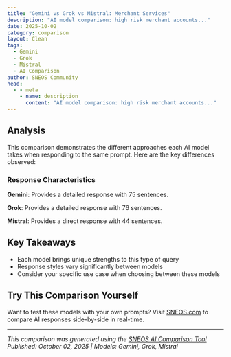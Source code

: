 ```yaml
---
title: "Gemini vs Grok vs Mistral: Merchant Services"
description: "AI model comparison: high risk merchant accounts..."
date: 2025-10-02
category: comparison
layout: Clean
tags:
  - Gemini
  - Grok
  - Mistral
  - AI Comparison
author: SNEOS Community
head:
  - - meta
    - name: description
      content: "AI model comparison: high risk merchant accounts..."
---
```


<ChatComparison
  title="Gemini vs Grok vs Mistral: Merchant Services"
  prompt="high risk merchant accounts"
  :responses='{
    "Gemini": "Okay, let\u0027s break down high-risk merchant accounts.  This is a complex topic, so I\u0027ll try to be thorough and cover the key points.\n\n**What is a High-Risk Merchant Account?**\n\nA high-risk merchant account is a type of payment processing account that allows businesses in industries deemed \u0022high-risk\u0022 by banks and payment processors to accept credit and debit card payments. These accounts come with increased scrutiny, potentially higher fees, and stricter terms than standard merchant accounts.\n\n**Why are Some Businesses Considered High-Risk?**\n\nPayment processors and banks categorize businesses as high-risk based on several factors, primarily revolving around the potential for financial loss due to chargebacks, fraud, and regulatory compliance issues. Here\u0027s a breakdown of the common reasons:\n\n*   **High Chargeback Rates:**  Industries prone to frequent customer disputes, returns, or dissatisfaction often experience higher chargeback rates.  Chargebacks are costly for payment processors, as they have to investigate and potentially refund the customer, even if the merchant believes the charge was valid.\n\n*   **Industry Type/Nature of Business:** Some industries are inherently riskier due to their business models, legal regulations, or customer base. Examples include:\n\n    *   **Adult Entertainment:**  Subject to strict regulations and often associated with higher fraud rates.\n    *   **Online Gambling/Gaming:**  Complex legal landscape and potential for fraud and chargebacks.\n    *   **Travel Agencies/Tour Operators:**  Large transaction amounts, potential for cancellations, and reliance on third-party vendors (airlines, hotels).\n    *   **Subscription Services (e.g., trials, continuity programs):**  Can lead to chargebacks if customers forget to cancel or misunderstand the terms.\n    *   **Nutraceuticals/Supplements:**  Subject to strict advertising regulations and potential for unsubstantiated claims, leading to customer dissatisfaction.\n    *   **Debt Collection:**  High potential for disputes and regulatory compliance issues.\n    *   **Cryptocurrency:**  Volatile market and potential for fraud.\n    *   **Firearms/Weapons:**  Highly regulated industry.\n    *   **CBD/Hemp:**  Evolving legal landscape and varying regulations.\n    *   **Multi-Level Marketing (MLM):**  Susceptible to regulatory scrutiny and high chargeback rates.\n    *   **Technical Support:**  Can be associated with scams and fraudulent activities.\n    *   **Telemarketing:**  Often associated with aggressive sales tactics and high chargeback rates.\n\n*   **Financial Instability:**  Startups, businesses with a poor credit history, or those with a history of financial difficulties are seen as higher risks.  Processors want assurance that the business can cover potential chargebacks.\n\n*   **Offshore Operations:**  Businesses located or operating primarily outside of their processing bank\u0027s country are often considered high-risk due to jurisdictional complexities and difficulties in enforcing agreements.\n\n*   **New Business with Limited Credit History:** Lack of a proven track record makes it difficult to assess risk.\n\n*   **High-Value Items:** Businesses selling expensive products (jewelry, electronics) are more susceptible to fraud.\n\n*   **Card-Not-Present Transactions:** Online and phone-based transactions are generally riskier than in-person transactions because it\u0027s harder to verify the cardholder\u0027s identity.\n\n**What are the Implications of Being a High-Risk Merchant?**\n\n*   **Higher Processing Fees:**  Expect to pay higher transaction fees, monthly fees, and other charges compared to low-risk merchants.  This compensates the processor for the increased risk they are taking.\n\n*   **Rolling Reserve Accounts:**  Processors often hold back a percentage of your sales in a \u0022rolling reserve\u0022 account for a certain period (e.g., 10% for 6 months).  This acts as a buffer against potential chargebacks and losses. The reserve is eventually released back to you.\n\n*   **Stricter Terms and Conditions:**  Merchant agreements may have more stringent requirements regarding chargeback limits, refund policies, and transaction monitoring.\n\n*   **More Frequent Audits:**  Processors may conduct more frequent audits of your business operations to ensure compliance with their terms and conditions.\n\n*   **Potential Account Freezes or Termination:**  If your chargeback rates exceed acceptable levels or you violate the terms of your agreement, the processor may freeze your account or even terminate it.\n\n*   **Difficulty Finding a Processor:**  Not all payment processors are willing to work with high-risk businesses. You may need to shop around and find a specialized provider.\n\n**How to Find a High-Risk Merchant Account Provider:**\n\n1.  **Research and Identify Potential Providers:**  Look for payment processors that specifically advertise services for high-risk businesses.  Read reviews and compare their offerings. Some popular options include:\n\n    *   **PaymentCloud**\n    *   **Durango Merchant Services**\n    *   **SMB Global**\n    *   **PayKings**\n    *   **Instabill**\n    *   **Soar Payments**\n\n    *There are many other options so do your research.*\n\n2.  **Check Their Reputation and Credentials:**  Verify that the provider is legitimate and has a good reputation.  Look for reviews on independent websites and check with the Better Business Bureau (BBB).\n\n3.  **Compare Fees and Terms:**  Get quotes from multiple providers and carefully compare their fees, terms, and conditions.  Pay attention to:\n\n    *   Transaction fees\n    *   Monthly fees\n    *   Chargeback fees\n    *   Rolling reserve requirements\n    *   Contract length\n    *   Termination fees\n\n4.  **Understand Their Risk Assessment Process:**  Ask the provider about their risk assessment process and what factors they consider when determining whether to approve an account.\n\n5.  **Ensure Compatibility with Your Business:**  Make sure the provider\u0027s payment processing system is compatible with your website, shopping cart, and other business systems.\n\n6.  **Inquire About Support and Service:**  Choose a provider that offers reliable customer support and is responsive to your needs.\n\n7. **Be honest and upfront:**  When applying for a high risk merchant account, it is imperative that you are honest about your business.  Hiding information can lead to termination of your account in the future.\n\n**Tips for Managing a High-Risk Merchant Account:**\n\n*   **Implement Strong Fraud Prevention Measures:**  Use address verification system (AVS), card verification value (CVV), and other fraud prevention tools to reduce the risk of fraudulent transactions.\n\n*   **Provide Excellent Customer Service:**  Respond promptly to customer inquiries and resolve disputes quickly and fairly.  This can help prevent chargebacks.\n\n*   **Maintain Clear and Transparent Policies:**  Make sure your refund, return, and cancellation policies are clearly stated on your website.\n\n*   **Monitor Your Chargeback Rates:**  Track your chargeback rates closely and take steps to address any issues that are causing them to rise.\n\n*   **Stay Compliant with Regulations:**  Ensure that your business complies with all applicable laws and regulations, including those related to data security and consumer protection.\n\n*   **Be Prepared to Explain Your Business:** When applying, be ready to answer questions about your business model, target market, and risk mitigation strategies.\n\n*   **Build a Positive Online Reputation:** Encourage satisfied customers to leave positive reviews online.\n\n**Important Considerations:**\n\n*   **Don\u0027t Try to Hide Your Business Type:** Being dishonest about your industry or business practices will likely lead to account termination and potential legal issues.\n\n*   **Long-Term Relationships:** Look for a provider that is willing to work with you long-term and help you manage your account effectively.\n\n*   **Negotiate:** Don\u0027t be afraid to negotiate fees and terms with potential providers.\n\n**In summary:** High-risk merchant accounts are a necessary solution for businesses in certain industries, but they come with added costs and responsibilities. By understanding the risks involved and taking steps to mitigate them, you can successfully manage a high-risk account and process payments securely. It is important to do your research and find a provider that is a good fit for your business.\n",
    "Grok": "High-risk merchant accounts are specialized payment processing accounts designed for businesses that are considered \u0022high-risk\u0022 by payment processors and financial institutions. These businesses are typically deemed high-risk due to factors such as a higher likelihood of chargebacks, fraud, legal or regulatory issues, or operating in industries with a history of financial instability. \n\nBelow is an overview of high-risk merchant accounts, including what they are, why businesses need them, and how to obtain one:\n\n---\n\n### What is a High-Risk Merchant Account?\nA high-risk merchant account is a type of bank account that allows businesses classified as high-risk to accept credit and debit card payments through a payment processor. These accounts often come with stricter terms, higher fees, and additional scrutiny compared to standard merchant accounts due to the perceived risk of financial loss for the payment processor.\n\n---\n\n### Why is a Business Considered High-Risk?\nA business may be labeled as high-risk for various reasons, including:\n\n1. **Industry Type**: Certain industries are inherently considered high-risk due to regulatory issues, high chargeback rates, or questionable legality. Examples include:\n   - Adult entertainment\n   - Online gambling and casinos\n   - CBD and cannabis-related products\n   - Nutraceuticals and supplements\n   - Travel and timeshares\n   - Debt collection services\n   - Cryptocurrency and forex trading\n   - Tobacco and vape products\n\n2. **High Chargeback Rates**: Businesses with a history of frequent chargebacks (when customers dispute transactions and request refunds) are seen as risky.\n\n3. **Poor Credit History**: If the business or its owner has a history of bankruptcy, bad credit, or financial instability, payment processors may classify it as high-risk.\n\n4. **High Transaction Volumes**: Businesses with large transaction volumes or high-ticket sales (e.g., luxury goods) can be seen as risky due to the potential for significant financial loss in case of fraud or disputes.\n\n5. **International Operations**: Companies operating in multiple countries or selling to customers abroad may face risks related to currency fluctuations, fraud, or differing regulations.\n\n6. **Subscription or Recurring Billing Models**: Businesses with subscription services often face higher chargeback rates as customers may forget about recurring charges or dispute them.\n\n7. **New Businesses**: Startups or businesses with little to no credit history may be considered high-risk due to the lack of a proven track record.\n\n---\n\n### Challenges of High-Risk Merchant Accounts\nHigh-risk merchant accounts come with several challenges compared to standard accounts, including:\n\n1. **Higher Fees**: Payment processors charge higher transaction fees, monthly fees, and sometimes reserve fees to offset the risk.\n   - Transaction fees can range from 3% to 6% or more per transaction (compared to 1.5%-3% for low-risk accounts).\n   - Setup fees and monthly account maintenance fees may also be higher.\n\n2. **Rolling Reserves**: Many high-risk merchant account providers require a rolling reserve, where a percentage of each transaction (e.g., 5%-10%) is held in reserve for a set period (e.g., 6-12 months) to cover potential chargebacks or disputes.\n\n3. **Stricter Underwriting**: The application process is more rigorous, often requiring detailed financial statements, business plans, and personal credit checks for the business owner.\n\n4. **Limited Provider Options**: Not all payment processors or banks are willing to work with high-risk businesses, limiting the options available.\n\n5. **Contract Terms**: High-risk accounts often come with longer contract terms, early termination fees, and other restrictive clauses.\n\n---\n\n### Benefits of High-Risk Merchant Accounts\nDespite the challenges, high-risk merchant accounts offer several benefits for businesses that need them:\n\n1. **Access to Payment Processing**: Without a high-risk merchant account, many businesses in high-risk industries would be unable to accept credit or debit card payments, severely limiting their revenue potential.\n\n2. **Fraud Protection**: High-risk payment processors often provide advanced fraud detection tools and chargeback management services to help mitigate risks.\n\n3. **Global Reach**: Many high-risk merchant account providers offer multi-currency processing and support for international transactions, helping businesses expand their customer base.\n\n4. **Tailored Solutions**: Providers often offer customized solutions for specific industries, such as compliance support for businesses in regulated sectors like cannabis or online gambling.\n\n---\n\n### How to Obtain a High-Risk Merchant Account\nTo get a high-risk merchant account, follow these steps:\n\n1. **Research Providers**: Look for payment processors that specialize in high-risk industries. Some well-known high-risk merchant account providers include:\n   - PayKings\n   - Durango Merchant Services\n   - PaymentCloud\n   - Instabill\n   - Easy Pay Direct\n\n   Avoid providers that don\u2019t explicitly cater to high-risk businesses, as they may reject your application or terminate your account later.\n\n2. **Prepare Documentation**: High-risk merchant account applications typically require detailed information, such as:\n   - Business license or incorporation documents\n   - Financial statements or bank statements\n   - Processing history (if applicable)\n   - Personal credit history of the business owner\n   - Business plan or website information\n   - Industry-specific licenses or permits (if applicable, e.g., for cannabis or gambling)\n\n3. **Understand Fees and Terms**: Carefully review the fee structure, reserve policies, and contract terms before signing up. Compare multiple providers to find the best deal.\n\n4. **Work with a Broker**: If you\u2019re struggling to find a provider, consider working with a merchant services broker who can connect you with high-risk-friendly processors.\n\n5. **Maintain Compliance**: Ensure your business complies with industry regulations and payment processor policies to avoid account suspension or termination.\n\n---\n\n### Tips for Managing a High-Risk Merchant Account\n- **Reduce Chargebacks**: Implement clear refund policies, provide excellent customer service, and use fraud prevention tools to minimize disputes.\n- **Build a Processing History**: A consistent track record of low chargebacks and stable finances can help you negotiate better terms or even transition to a standard merchant account over time.\n- **Monitor Fees**: Keep an eye on processing fees and reserves to ensure they align with your revenue and profitability.\n- **Communicate with Your Provider**: Maintain open communication with your payment processor to address issues promptly and avoid account holds or freezes.\n\n---\n\n### Alternatives to High-Risk Merchant Accounts\nIf a high-risk merchant account is not feasible due to cost or availability, consider the following alternatives:\n\n1. **Third-Party Payment Processors**: Platforms like PayPal, Stripe, or Square may work for some high-risk businesses, though they often have stricter policies and may freeze accounts or withhold funds for high-risk transactions.\n2. **Cryptocurrency Payments**: Accepting cryptocurrency can bypass traditional payment processors, though it comes with its own risks and regulatory challenges.\n3. **Cash or ACH Payments**: Some businesses may opt for cash-only or bank transfer payments, though this limits convenience for customers.\n4. **Offshore Merchant Accounts**: Some businesses set up merchant accounts in countries with more lenient regulations, though this can be complex and risky.\n\n---\n\n### Conclusion\nHigh-risk merchant accounts are essential for businesses in industries or situations deemed risky by traditional financial institutions. While they come with higher costs and stricter terms, they enable these businesses to accept card payments and grow their customer base. By researching providers, understanding the terms, and managing risks effectively, businesses can successfully operate with a high-risk merchant account. If you have a specific industry or situation in mind, feel free to ask for more tailored advice!",
    "Mistral": "High-risk merchant accounts are payment processing accounts designed for businesses that are considered to be at a higher risk of chargebacks, fraud, or other financial issues. These accounts typically come with stricter terms and higher fees compared to standard merchant accounts. Here are some key points about high-risk merchant accounts:\n\n### Characteristics of High-Risk Merchants\n1. **Industry Type**: Certain industries are inherently considered high-risk due to their nature. Examples include:\n   - Adult entertainment\n   - Gambling and online gaming\n   - Pharmaceuticals and nutraceuticals\n   - Travel and tourism\n   - Financial services (e.g., forex trading, cryptocurrency)\n   - Subscription-based services\n   - E-commerce with high chargeback rates\n\n2. **Business Model**: Businesses with recurring billing models, high average transaction amounts, or those that operate internationally may also be classified as high-risk.\n\n3. **Credit History**: Businesses with poor credit history or those that have previously experienced high chargeback rates may be deemed high-risk.\n\n### Features of High-Risk Merchant Accounts\n1. **Higher Fees**: These accounts often come with higher transaction fees, setup fees, and monthly fees compared to standard accounts.\n\n2. **Rolling Reserve**: A rolling reserve is a portion of the merchant\u0027s funds that is held by the payment processor for a certain period to cover potential chargebacks. This can range from 5% to 10% of the transaction amount.\n\n3. **Stricter Underwriting**: The application process for high-risk merchant accounts is more rigorous, often requiring detailed financial statements, business plans, and compliance documentation.\n\n4. **Chargeback Protection**: Some high-risk merchant account providers offer additional services to help manage and mitigate chargebacks.\n\n5. **Fraud Prevention Tools**: These accounts often come with advanced fraud detection and prevention tools to help protect the business from fraudulent transactions.\n\n### Benefits of High-Risk Merchant Accounts\n1. **Access to Payment Processing**: Businesses that might otherwise be denied standard merchant accounts can still process payments.\n\n2. **Risk Management**: High-risk merchant accounts often come with tools and services designed to help manage the risks associated with high-risk industries.\n\n3. **Global Reach**: Many high-risk merchant account providers offer international payment processing, allowing businesses to accept payments from customers worldwide.\n\n### Challenges of High-Risk Merchant Accounts\n1. **Higher Costs**: The increased fees and potential for rolling reserves can impact cash flow and profitability.\n\n2. **Compliance Requirements**: High-risk merchants often need to comply with stricter regulations and may require additional certifications or licenses.\n\n3. **Limited Options**: Fewer payment processors offer high-risk merchant accounts, which can limit the options available to businesses.\n\n### Choosing a High-Risk Merchant Account Provider\n1. **Reputation**: Look for providers with a good reputation and experience in handling high-risk accounts.\n\n2. **Fees and Terms**: Compare the fees and terms offered by different providers to find the best fit for your business.\n\n3. **Customer Support**: Ensure the provider offers robust customer support to help with any issues that may arise.\n\n4. **Security**: Choose a provider that offers strong security measures to protect against fraud and data breaches.\n\n### Conclusion\nHigh-risk merchant accounts are essential for businesses operating in industries with higher financial risks. While they come with higher costs and stricter terms, they provide the necessary tools and services to manage these risks effectively. Choosing the right provider is crucial for ensuring smooth payment processing and protecting your business from financial pitfalls."
  }'
  published-date="12:02"
/>

## Analysis

This comparison demonstrates the different approaches each AI model takes when responding to the same prompt. Here are the key differences observed:

### Response Characteristics

**Gemini**: Provides a detailed response with 75 sentences. 

**Grok**: Provides a detailed response with 76 sentences. 

**Mistral**: Provides a direct response with 44 sentences. 

## Key Takeaways

- Each model brings unique strengths to this type of query
- Response styles vary significantly between models
- Consider your specific use case when choosing between these models

## Try This Comparison Yourself

Want to test these models with your own prompts? Visit [SNEOS.com](https://sneos.com) to compare AI responses side-by-side in real-time.

---

*This comparison was generated using the [SNEOS AI Comparison Tool](https://sneos.com)*
*Published: October 02, 2025 | Models: Gemini, Grok, Mistral*
